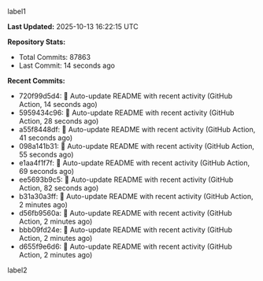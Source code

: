 
label1 
<!-- ACTIVITY_START -->
**Last Updated:** 2025-10-13 16:22:15 UTC

**Repository Stats:**
- Total Commits: 87863
- Last Commit: 14 seconds ago

**Recent Commits:**
- 720f99d5d4: 🤖 Auto-update README with recent activity (GitHub Action, 14 seconds ago)
- 5959434c96: 🤖 Auto-update README with recent activity (GitHub Action, 28 seconds ago)
- a55f8448df: 🤖 Auto-update README with recent activity (GitHub Action, 41 seconds ago)
- 098a141b31: 🤖 Auto-update README with recent activity (GitHub Action, 55 seconds ago)
- e1aa4f1f7f: 🤖 Auto-update README with recent activity (GitHub Action, 69 seconds ago)
- ee5693b9c5: 🤖 Auto-update README with recent activity (GitHub Action, 82 seconds ago)
- b31a30a3ff: 🤖 Auto-update README with recent activity (GitHub Action, 2 minutes ago)
- d56fb9560a: 🤖 Auto-update README with recent activity (GitHub Action, 2 minutes ago)
- bbb09fd24e: 🤖 Auto-update README with recent activity (GitHub Action, 2 minutes ago)
- d655f9e6d6: 🤖 Auto-update README with recent activity (GitHub Action, 2 minutes ago)
<!-- ACTIVITY_END -->

label2
